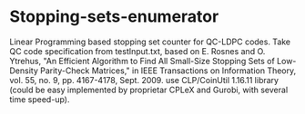 # Stopping-sets-enumerator
Linear Programming based stopping set counter for QC-LDPC codes. Take QC code specification from testInput.txt, 
based on E. Rosnes and O. Ytrehus, "An Efficient Algorithm to Find All Small-Size Stopping Sets of Low-Density Parity-Check Matrices," in IEEE Transactions on Information Theory, vol. 55, no. 9, pp. 4167-4178, Sept. 2009.
use CLP/CoinUtil 1.16.11 library (could be easy implemented by proprietar CPLeX and Gurobi, with several time speed-up).
